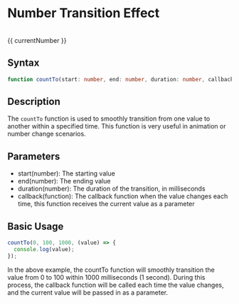 <script setup lang="ts">
import { onMounted, ref } from "vue";
import { countTo } from "pixiu-number-toolkit";

const properties=ref({
  start:0,
  end:100,
  duration:1000,
})

const currentNumber = ref(0);

const animateNumber = () => {
  countTo(
    properties.value.start,
    properties.value.end,
    properties.value.duration,
    (value: number) => {
      currentNumber.value = Math.floor(value);
      console.log(currentNumber.value);
    },
  );
};
onMounted(() => {
  animateNumber();
  setTimeout(() => {
    properties.value.end=300
    console.log(properties);
  }, 2000);
});
</script>

# Number Transition Effect

<br>
<div>{{ currentNumber }}</div>

## Syntax

```ts
function countTo(start: number, end: number, duration: number, callback: (value: number) => void): void;
```

## Description

The `countTo` function is used to smoothly transition from one value to another within a specified time. This function is very useful in animation or number change scenarios.

## Parameters

- start(number): The starting value
- end(number): The ending value
- duration(number): The duration of the transition, in milliseconds
- callback(function): The callback function when the value changes each time, this function receives the current value as a parameter

## Basic Usage

```ts
countTo(0, 100, 1000, (value) => {
  console.log(value);
});
```

In the above example, the countTo function will smoothly transition the value from 0 to 100 within 1000 milliseconds (1 second). During this process, the callback function will be called each time the value changes, and the current value will be passed in as a parameter.

